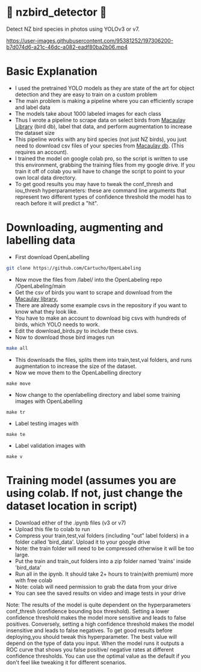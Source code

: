 # 🦜 nzbird_detector 🦜
Detect NZ bird species in photos using YOLOv3 or v7.

https://user-images.githubusercontent.com/95381252/197306200-b7d074d6-a21c-46dc-a082-eadf80ba2b06.mp4

# Basic Explanation
- I used the pretrained YOLO models as they are state of the art for object detection and they are easy to train on a custom problem
- The main problem is making a pipeline where you can efficiently scrape and label data
- The models take about 1000 labeled images for each class
- Thus I wrote a pipeline to scrape data on select birds from <a href="https://www.macaulaylibrary.org">Macaulay Library</a> (bird db), label that data, and perform augmentation to increase the dataset size
- This pipeline works with any bird species (not just NZ birds), you just need to download csv files of your species from <a href="https://www.macaulaylibrary.org">Macaulay db</a>. (This requires an account).
- I trained the model on google colab pro, so the script is written to use this environment, grabbing the training files from my google drive. If you train it off of colab you will have to change the script to point to your own local data directory.
- To get good results you may have to tweak the conf_thresh and iou_thresh hyperparameters: these are command line arguments that represent two different types of confidence threshold the model has to reach before it will predict a "hit".

# Downloading, augmenting and labelling data

- First download OpenLabelling
```bash
git clone https://github.com/Cartucho/OpenLabeling
```
- Now move the files from /label/ into the OpenLabeling repo /OpenLabeling/main
- Get the csv of birds you want to scrape and download from the <a href="https://www.macaulaylibrary.org">Macaulay library.</a>
- There are already some example csvs in the repository if you want to know what they look like.
- You have to make an account to download big csvs with hundreds of birds, which YOLO needs to work.
- Edit the download_birds.py to include these csvs.
- Now to download those bird images run 
```bash
make all
```
- This downloads the files, splits them into train,test,val folders, and runs augmentation 
to increase the size of the dataset. 
- Now we move them to the OpenLabelling directory
```
make move
```
- Now change to the openlabelling directory and label some training images with OpenLabelling 
```
make tr
```
- Label testing images with
```
make te
```
- Label validation images with
```
make v
```

# Training model (assumes you are using colab. If not, just change the dataset location in script)
- Download either of the .ipynb files (v3 or v7)
- Upload this file to colab to run
- Compress your train,test,val folders (including "out" label folders) in a folder called 'bird_data'. Upload it to your google drive
- Note: the train folder will need to be compressed otherwise it will be too large.
- Put the train and train_out folders into a zip folder named 'trains' inside 'bird_data'
- Run all in the ipynb. It should take 2+ hours to train(with premium) more with free colab
- Note: colab will need permission to grab the data from your drive
- You can see the saved results on video and image tests in your drive

Note: 
The results of the model is quite dependent on the hyperparameters conf_thresh (confidence bounding box threshold).
Setting a lower confidence threshold makes the model more sensitive and leads to false positives. 
Conversely, setting a high confidence threshold makes the model insensitive and leads to false negatives.
To get good results before deploying,you should tweak this hyperparameter.
The best value will depend on the type of data you input. When the model runs it outputs a ROC curve that shows you false positive/ negative rates at different confidence thresholds. You can use the optimal value as the default if you don't feel like tweaking it for different scenarios.

